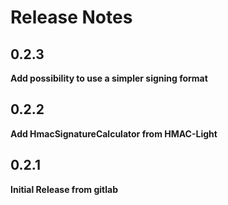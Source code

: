 # Release Notes

## 0.2.3
**Add possibility to use a simpler signing format**

## 0.2.2
**Add HmacSignatureCalculator from HMAC-Light**

## 0.2.1
**Initial Release from gitlab**
